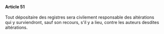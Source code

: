 #### Article 51

Tout dépositaire des registres sera civilement responsable des altérations qui y surviendront, sauf son recours, s'il y a lieu, contre les auteurs desdites altérations.

